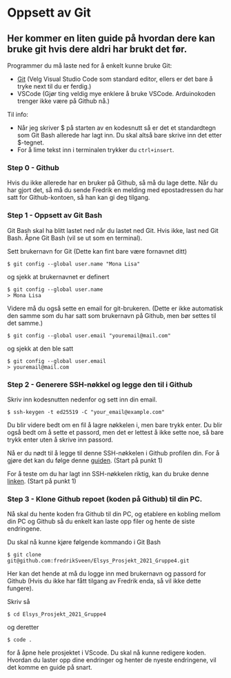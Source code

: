 # Oppsett av Git

## Her kommer en liten guide på hvordan dere kan bruke git hvis dere aldri har brukt det før.

Programmer du må laste ned for å enkelt kunne bruke Git:
- [Git](https://git-scm.com/downloads) (Velg Visual Studio Code som standard editor, ellers er det bare å tryke next til du er ferdig.)
- VSCode (Gjør ting veldig mye enklere å bruke VSCode. Arduinokoden trenger ikke være på Github nå.)

Til info: 
- Når jeg skriver $ på starten av en kodesnutt så er det et standardtegn som Git Bash allerede har lagt inn. Du skal altså bare skrive inn det etter $-tegnet. 
- For å lime tekst inn i terminalen trykker du `ctrl+insert`.


### Step 0 - Github
Hvis du ikke allerede har en bruker på Github, så må du lage dette. Når du har gjort det, så må du sende Fredrik en melding med epostadressen du har satt for Github-kontoen, så han kan gi deg tilgang.  

### Step 1 - Oppsett av Git Bash
Git Bash skal ha blitt lastet ned når du lastet ned Git. Hvis ikke, last ned Git Bash.
Åpne Git Bash (vil se ut som en terminal).

Sett brukernavn for Git (Dette kan fint bare være fornavnet ditt)

    $ git config --global user.name "Mona Lisa"

og sjekk at brukernavnet er definert

    $ git config --global user.name
    > Mona Lisa

Videre må du også sette en email for git-brukeren. (Dette er ikke automatisk den samme som du har satt som brukernavn på Github, men bør settes til det samme.)

    $ git config --global user.email "youremail@mail.com"

og sjekk at den ble satt

    $ git config --global user.email
    > youremail@mail.com


### Step 2 - Generere SSH-nøkkel og legge den til i Github
Skriv inn kodesnutten nedenfor og sett inn din email.

    $ ssh-keygen -t ed25519 -C "your_email@example.com"

Du blir videre bedt om en fil å lagre nøkkelen i, men bare trykk enter.
Du blir også bedt om å sette et passord, men det er lettest å ikke sette noe, så bare trykk enter uten å skrive inn passord.

Nå er du nødt til å legge til denne SSH-nøkkelen i Github profilen din. For å gjøre det kan du følge denne [guiden](https://docs.github.com/en/github/authenticating-to-github/adding-a-new-ssh-key-to-your-github-account). (Start på punkt 1)

For å teste om du har lagt inn SSH-nøkkelen riktig, kan du bruke denne [linken](https://docs.github.com/en/github/authenticating-to-github/testing-your-ssh-connection). (Start på punkt 1)

### Step 3 - Klone Github repoet (koden på Github) til din PC.
Nå skal du hente koden fra Github til din PC, og etablere en kobling mellom din PC og Github så du enkelt kan laste opp filer og hente de siste endringene. 

Du skal nå kunne kjøre følgende kommando i Git Bash

    $ git clone git@github.com:fredrikSveen/Elsys_Prosjekt_2021_Gruppe4.git

Her kan det hende at må du logge inn med brukernavn og passord for Github (Hvis du ikke har fått tilgang av Fredrik enda, så vil ikke dette fungere).

Skriv så

    $ cd Elsys_Prosjekt_2021_Gruppe4

og deretter

    $ code .

for å åpne hele prosjektet i VScode.
Du skal nå kunne redigere koden. Hvordan du laster opp dine endringer og henter de nyeste endringene, vil det komme en guide på snart.